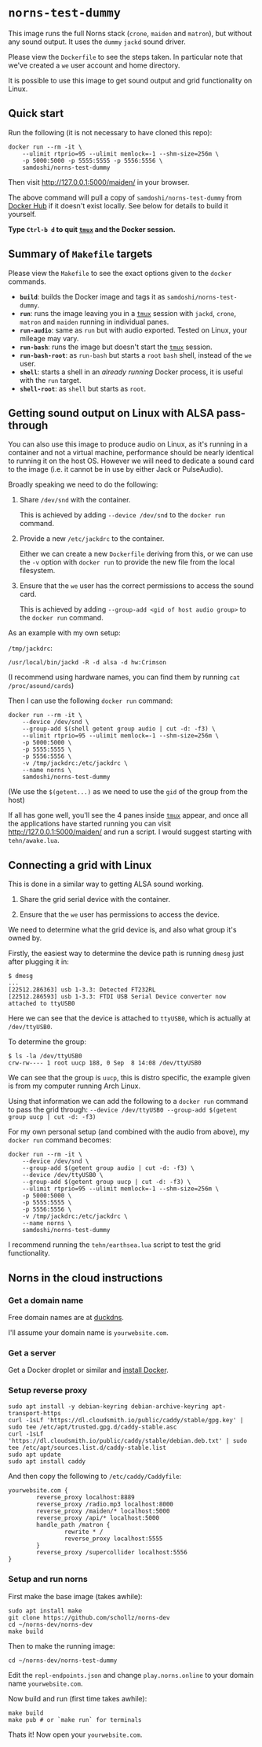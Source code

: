 # `norns-test-dummy`

This image runs the full Norns stack (`crone`, `maiden` and `matron`), but without any sound output. It uses the `dummy` `jackd` sound driver.

Please view the `Dockerfile` to see the steps taken. In particular note that we've created a `we` user account and home directory.

It is possible to use this image to get sound output and grid functionality on Linux.

## Quick start

Run the following (it is not necessary to have cloned this repo):

```
docker run --rm -it \
    --ulimit rtprio=95 --ulimit memlock=-1 --shm-size=256m \
    -p 5000:5000 -p 5555:5555 -p 5556:5556 \
    samdoshi/norns-test-dummy
```

Then visit http://127.0.0.1:5000/maiden/ in your browser.

The above command will pull a copy of `samdoshi/norns-test-dummy` from [Docker Hub](https://hub.docker.com/r/samdoshi/norns-test-dummy/) if it doesn't exist locally. See below for details to build it yourself.

**Type `Ctrl-b d` to quit [`tmux`][] and the Docker session.**

## Summary of `Makefile` targets

Please view the `Makefile` to see the exact options given to the `docker` commands.

 - **`build`**: builds the Docker image and tags it as `samdoshi/norns-test-dummy`.
 - **`run`**: runs the image leaving you in a [`tmux`][] session with `jackd`, `crone`, `matron` and `maiden` running in individual panes.
 - **`run-audio`**: same as `run` but with audio exported. Tested on Linux, your mileage may vary.
 - **`run-bash`**: runs the image but doesn't start the [`tmux`][] session.
 - **`run-bash-root`**: as `run-bash` but starts a `root` `bash` shell, instead of the `we` user.
 - **`shell`**: starts a shell in an _already running_ Docker process, it is useful with the `run` target.
 - **`shell-root`**: as `shell` but starts as `root`.

## Getting sound output on Linux with ALSA pass-through

You can also use this image to produce audio on Linux, as it's running in a container and not a virtual machine, performance should be nearly identical to running it on the host OS. However we will need to dedicate a sound card to the image (i.e. it cannot be in use by either Jack or PulseAudio).

Broadly speaking we need to do the following:

 1. Share `/dev/snd` with the container.

    This is achieved by adding `--device /dev/snd` to the `docker run` command.

 1. Provide a new `/etc/jackdrc` to the container.

    Either we can create a new `Dockerfile` deriving from this, or we can use the `-v` option with `docker run` to provide the new file from the local filesystem.

 1. Ensure that the `we` user has the correct permissions to access the sound card.

    This is achieved by adding `--group-add <gid of host audio group>` to the `docker run` command.

As an example with my own setup:

`/tmp/jackdrc`:

```
/usr/local/bin/jackd -R -d alsa -d hw:Crimson
```

(I recommend using hardware names, you can find them by running `cat /proc/asound/cards`)

Then I can use the following `docker run` command:

```
docker run --rm -it \
    --device /dev/snd \
    --group-add $(shell getent group audio | cut -d: -f3) \
    --ulimit rtprio=95 --ulimit memlock=-1 --shm-size=256m \
    -p 5000:5000 \
    -p 5555:5555 \
    -p 5556:5556 \
    -v /tmp/jackdrc:/etc/jackdrc \
    --name norns \
    samdoshi/norns-test-dummy
```

(We use the `$(getent...)` as we need to use the `gid` of the group from the host)

If all has gone well, you'll see the 4 panes inside [`tmux`][] appear, and once all the applications have started running you can visit http://127.0.0.1:5000/maiden/ and run a script. I would suggest starting with `tehn/awake.lua`.

## Connecting a grid with Linux

This is done in a similar way to getting ALSA sound working.

 1. Share the grid serial device with the container.

 1. Ensure that the `we` user has permissions to access the device.

We need to determine what the grid device is, and also what group it's owned by.

Firstly, the easiest way to determine the device path is running `dmesg` just after plugging it in:

```
$ dmesg
...
[22512.286363] usb 1-3.3: Detected FT232RL
[22512.286593] usb 1-3.3: FTDI USB Serial Device converter now attached to ttyUSB0
```

Here we can see that the device is attached to `ttyUSB0`, which is actually at `/dev/ttyUSB0`.

To determine the group:

```
$ ls -la /dev/ttyUSB0
crw-rw---- 1 root uucp 188, 0 Sep  8 14:08 /dev/ttyUSB0
```

We can see that the group is `uucp`, this is distro specific, the example given is from my computer running Arch Linux.

Using that information we can add the following to a `docker run` command to pass the grid through: `--device /dev/ttyUSB0 --group-add $(getent group uucp | cut -d: -f3)`

For my own personal setup (and combined with the audio from above), my `docker run` command becomes:

```
docker run --rm -it \
    --device /dev/snd \
    --group-add $(getent group audio | cut -d: -f3) \
    --device /dev/ttyUSB0 \
    --group-add $(getent group uucp | cut -d: -f3) \
    --ulimit rtprio=95 --ulimit memlock=-1 --shm-size=256m \
    -p 5000:5000 \
    -p 5555:5555 \
    -p 5556:5556 \
    -v /tmp/jackdrc:/etc/jackdrc \
    --name norns \
    samdoshi/norns-test-dummy
```

I recommend running the `tehn/earthsea.lua` script to test the grid functionality.

[`tmux`]: https://github.com/tmux/tmux

## Norns in the cloud instructions

### Get a domain name

Free domain names are at [duckdns](http://www.duckdns.org/).

I'll assume your domain name is `yourwebsite.com`.


### Get a server

Get a Docker droplet or similar and [install Docker](https://docs.docker.com/engine/install/ubuntu/).


### Setup reverse proxy

```
sudo apt install -y debian-keyring debian-archive-keyring apt-transport-https
curl -1sLf 'https://dl.cloudsmith.io/public/caddy/stable/gpg.key' | sudo tee /etc/apt/trusted.gpg.d/caddy-stable.asc
curl -1sLf 'https://dl.cloudsmith.io/public/caddy/stable/debian.deb.txt' | sudo tee /etc/apt/sources.list.d/caddy-stable.list
sudo apt update
sudo apt install caddy
```

And then copy the following to `/etc/caddy/Caddyfile`:

```Caddyfile
yourwebsite.com {
        reverse_proxy localhost:8889
        reverse_proxy /radio.mp3 localhost:8000
        reverse_proxy /maiden/* localhost:5000
        reverse_proxy /api/* localhost:5000
        handle_path /matron {
                rewrite * /
                reverse_proxy localhost:5555
        }
        reverse_proxy /supercollider localhost:5556
}
```

### Setup and run norns

First make the base image (takes awhile):

```
sudo apt install make
git clone https://github.com/schollz/norns-dev
cd ~/norns-dev/norns-dev
make build
```

Then to make the running image:

```
cd ~/norns-dev/norns-test-dummy
```

Edit the `repl-endpoints.json` and change `play.norns.online` to your domain name `yourwebsite.com`.

Now build and run (first time takes awhile):

```
make build
make pub # or `make run` for terminals
```

Thats it! Now open your `yourwebsite.com`.

